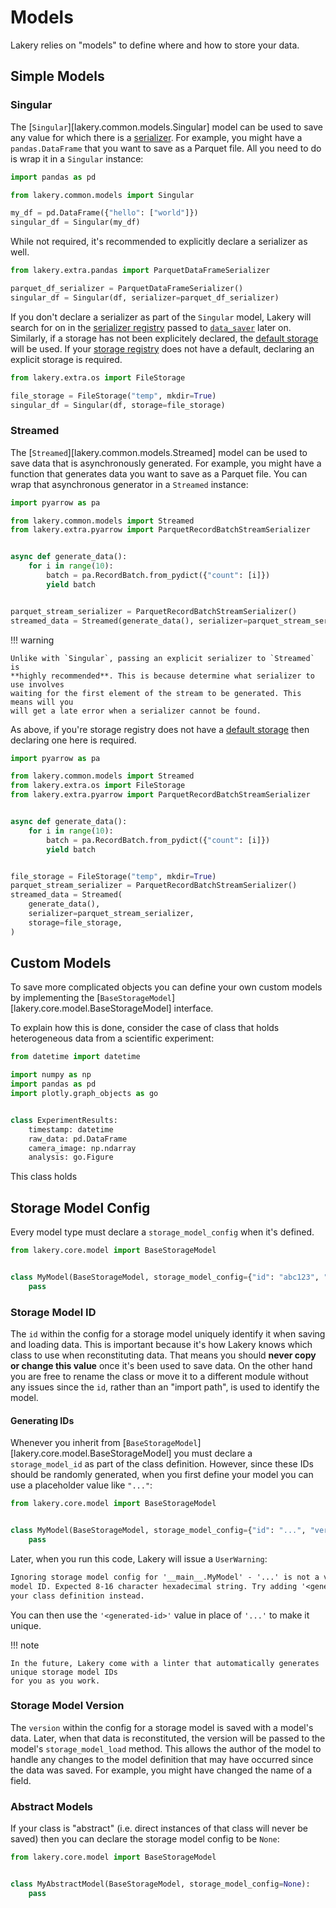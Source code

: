 # Models

Lakery relies on "models" to define where and how to store your data.

## Simple Models

### Singular

The [`Singular`][lakery.common.models.Singular] model can be used to save any value for
which there is a [serializer](./serializers.md). For example, you might have a
`pandas.DataFrame` that you want to save as a Parquet file. All you need to do is wrap
it in a `Singular` instance:

```python
import pandas as pd

from lakery.common.models import Singular

my_df = pd.DataFrame({"hello": ["world"]})
singular_df = Singular(my_df)
```

While not required, it's recommended to explicitly declare a serializer as well.

```python
from lakery.extra.pandas import ParquetDataFrameSerializer

parquet_df_serializer = ParquetDataFrameSerializer()
singular_df = Singular(df, serializer=parquet_df_serializer)
```

If you don't declare a serializer as part of the `Singular` model, Lakery will search
for on in the [serializer registry](./registries.md#serializer-registry) passed to
[`data_saver`](../usage/index.md#saving) later on. Similarly, if a storage has not been
explicitely declared, the [default storage](registries.md#default-storage) will be used.
If your [storage registry](./registries.md#storage-registry) does not have a default,
declaring an explicit storage is required.

```python
from lakery.extra.os import FileStorage

file_storage = FileStorage("temp", mkdir=True)
singular_df = Singular(df, storage=file_storage)
```

### Streamed

The [`Streamed`][lakery.common.models.Streamed] model can be used to save data that is
asynchronously generated. For example, you might have a function that generates data you
want to save as a Parquet file. You can wrap that asynchronous generator in a `Streamed`
instance:

```python
import pyarrow as pa

from lakery.common.models import Streamed
from lakery.extra.pyarrow import ParquetRecordBatchStreamSerializer


async def generate_data():
    for i in range(10):
        batch = pa.RecordBatch.from_pydict({"count": [i]})
        yield batch


parquet_stream_serializer = ParquetRecordBatchStreamSerializer()
streamed_data = Streamed(generate_data(), serializer=parquet_stream_serializer)
```

!!! warning

    Unlike with `Singular`, passing an explicit serializer to `Streamed` is
    **highly recommended**. This is because determine what serializer to use involves
    waiting for the first element of the stream to be generated. This means will you
    will get a late error when a serializer cannot be found.

As above, if you're storage registry does not have a
[default storage](registries.md#declaring-a-default-storage) then declaring one here is
required.

```python
import pyarrow as pa

from lakery.common.models import Streamed
from lakery.extra.os import FileStorage
from lakery.extra.pyarrow import ParquetRecordBatchStreamSerializer


async def generate_data():
    for i in range(10):
        batch = pa.RecordBatch.from_pydict({"count": [i]})
        yield batch


file_storage = FileStorage("temp", mkdir=True)
parquet_stream_serializer = ParquetRecordBatchStreamSerializer()
streamed_data = Streamed(
    generate_data(),
    serializer=parquet_stream_serializer,
    storage=file_storage,
)
```

## Custom Models

To save more complicated objects you can define your own custom models by implementing
the [`BaseStorageModel`][lakery.core.model.BaseStorageModel] interface.

To explain how this is done, consider the case of class that holds heterogeneous data
from a scientific experiment:

```python
from datetime import datetime

import numpy as np
import pandas as pd
import plotly.graph_objects as go


class ExperimentResults:
    timestamp: datetime
    raw_data: pd.DataFrame
    camera_image: np.ndarray
    analysis: go.Figure
```

This class holds

## Storage Model Config

Every model type must declare a `storage_model_config` when it's defined.

```python
from lakery.core.model import BaseStorageModel


class MyModel(BaseStorageModel, storage_model_config={"id": "abc123", "version": 1}):
    pass
```

### Storage Model ID

The `id` within the config for a storage model uniquely identify it when saving and
loading data. This is important because it's how Lakery knows which class to use when
reconstituting data. That means you should **never copy or change this value** once it's
been used to save data. On the other hand you are free to rename the class or move it to
a different module without any issues since the `id`, rather than an "import path", is
used to identify the model.

#### Generating IDs

Whenever you inherit from [`BaseStorageModel`][lakery.core.model.BaseStorageModel] you
must declare a `storage_model_id` as part of the class definition. However, since these
IDs should be randomly generated, when you first define your model you can use a
placeholder value like `"..."`:

```python
from lakery.core.model import BaseStorageModel


class MyModel(BaseStorageModel, storage_model_config={"id": "...", "version": 1}):
    pass
```

Later, when you run this code, Lakery will issue a `UserWarning`:

```txt
Ignoring storage model config for '__main__.MyModel' - '...' is not a valid storage
model ID. Expected 8-16 character hexadecimal string. Try adding '<generated-id>' to
your class definition instead.
```

You can then use the `'<generated-id>'` value in place of `'...'` to make it unique.

!!! note

    In the future, Lakery come with a linter that automatically generates unique storage model IDs
    for you as you work.

### Storage Model Version

The `version` within the config for a storage model is saved with a model's data. Later,
when that data is reconstituted, the version will be passed to the model's
`storage_model_load` method. This allows the author of the model to handle any changes
to the model definition that may have occurred since the data was saved. For example,
you might have changed the name of a field.

### Abstract Models

If your class is "abstract" (i.e. direct instances of that class will never be saved)
then you can declare the storage model config to be `None`:

```python
from lakery.core.model import BaseStorageModel


class MyAbstractModel(BaseStorageModel, storage_model_config=None):
    pass
```
